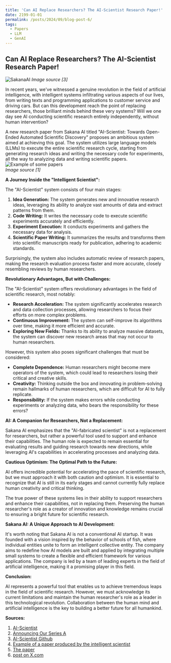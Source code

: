 ```yaml
---
title: 'Can AI Replace Researchers? The AI-Scientist Research Paper!'
date: 2199-01-01
permalink: /posts/2024/09/blog-post-6/
tags:
  - Papers
  - LLM
  - GenAI
---
```

## Can AI Replace Researchers? The AI-Scientist Research Paper!

![SakanaAI](https://github.com/SakanaAI/AI-Scientist/raw/main/docs/anim-ai-scientist.gif)
*Image source [3]* 


In recent years, we've witnessed a genuine revolution in the field of artificial intelligence, with intelligent systems infiltrating various aspects of our lives, from writing texts and programming applications to customer service and driving cars. But can this development reach the point of replacing researchers, those brilliant minds behind these very systems? Will we one day see AI conducting scientific research entirely independently, without human intervention?

A new research paper from Sakana AI titled "AI-Scientist: Towards Open-Ended Automated Scientific Discovery" proposes an ambitious system aimed at achieving this goal. The system utilizes large language models (LLMs) to execute the entire scientific research cycle, starting from generating research ideas and writing the necessary code for experiments, all the way to analyzing data and writing scientific papers.
![Example of some papers](https://sakana.ai/assets/ai-scientist/adaptive_dual_scale_denoising.jpeg)  
*Image source [1]*

**A Journey Inside the "Intelligent Scientist":**

The "AI-Scientist" system consists of four main stages:

1. **Idea Generation:** The system generates new and innovative research ideas, leveraging its ability to analyze vast amounts of data and extract patterns from them.
2. **Code Writing:** It writes the necessary code to execute scientific experiments accurately and efficiently.
3. **Experiment Execution:** It conducts experiments and gathers the necessary data for analysis.
4. **Scientific Paper Writing:** It summarizes the results and transforms them into scientific manuscripts ready for publication, adhering to academic standards.

Surprisingly, the system also includes automatic review of research papers, making the research evaluation process faster and more accurate, closely resembling reviews by human researchers.

**Revolutionary Advantages, But with Challenges:**

The "AI-Scientist" system offers revolutionary advantages in the field of scientific research, most notably:

* **Research Acceleration:** The system significantly accelerates research and data collection processes, allowing researchers to focus their efforts on more complex problems.
* **Continuous Improvement:** The system can self-improve its algorithms over time, making it more efficient and accurate.
* **Exploring New Fields:** Thanks to its ability to analyze massive datasets, the system can discover new research areas that may not occur to human researchers.

However, this system also poses significant challenges that must be considered:

* **Complete Dependence:** Human researchers might become mere operators of the system, which could lead to researchers losing their critical and creative skills.
* **Creativity:** Thinking outside the box and innovating in problem-solving remain hallmarks of human researchers, which are difficult for AI to fully replicate.
* **Responsibility:** If the system makes errors while conducting experiments or analyzing data, who bears the responsibility for these errors?

**AI: A Companion for Researchers, Not a Replacement:**

Sakana AI emphasizes that the "AI-fabricated scientist" is not a replacement for researchers, but rather a powerful tool used to support and enhance their capabilities. The human role is expected to remain essential for evaluating results and guiding research towards new directions, while leveraging AI's capabilities in accelerating processes and analyzing data.

**Cautious Optimism: The Optimal Path to the Future:**

AI offers incredible potential for accelerating the pace of scientific research, but we must approach it with both caution and optimism. It is essential to recognize that AI is still in its early stages and cannot currently fully replace human creativity and critical thinking.

The true power of these systems lies in their ability to support researchers and enhance their capabilities, not in replacing them. Preserving the human researcher's role as a creator of innovation and knowledge remains crucial to ensuring a bright future for scientific research.

**Sakana AI: A Unique Approach to AI Development:**

It's worth noting that Sakana AI is not a conventional AI startup. It was founded with a vision inspired by the behavior of schools of fish, where individual entities unite to form an intelligent collective entity. The company aims to redefine how AI models are built and applied by integrating multiple small systems to create a flexible and efficient framework for various applications. The company is led by a team of leading experts in the field of artificial intelligence, making it a promising player in this field.

**Conclusion:**

AI represents a powerful tool that enables us to achieve tremendous leaps in the field of scientific research. However, we must acknowledge its current limitations and maintain the human researcher's role as a leader in this technological revolution. Collaboration between the human mind and artificial intelligence is the key to building a better future for all humankind.

**Sources:**
1. [AI-Scientist]("https://sakana.ai/ai-scientist/")
2. [Announcing Our Series A]("https://sakana.ai/series-a/")
3. [AI-Scientist Github]("https://github.com/SakanaAI/AI-Scientist")
4. [Example of a paper produced by the intelligent scientist]("https://sakana.ai/assets/ai-scientist/adaptive_dual_scale_denoising.pdf")
5. [The paper]("https://arxiv.org/abs/2408.06292")
6. [post on X.com]("https://x.com/SakanaAILabs/status/1823178623513239992")